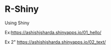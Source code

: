 # R-Shiny
Using Shiny

Ex:https://ashishjsharda.shinyapps.io/01_hello/

Ex 2" https://ashishjsharda.shinyapps.io/02_text/
